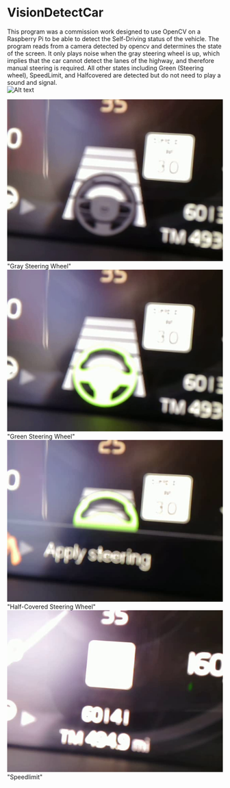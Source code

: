 # VisionDetectCar
This program was a commission work designed to use OpenCV on a Raspberry Pi to be able to detect the Self-Driving status of the vehicle. The program reads from a camera detected by opencv and determines the state of the screen. It only plays noise when the gray steering wheel is up, which implies that the car cannot detect the lanes of the highway, and therefore manual steering is required. All other states including Green (Steering wheel), SpeedLimit, and Halfcovered are detected but do not need to play a sound and signal.  
![Alt text](/Green#1.jpg "Title")

![Gray Steering Wheel](https://github.com/Odonn159/VisionDetectCar/blob/main/Gray%231.png) "Gray Steering Wheel"
![Green Steering Wheel](https://github.com/Odonn159/VisionDetectCar/blob/main/Green%231.png) "Green Steering Wheel"
![Half-Covered Steering Wheel](https://github.com/Odonn159/VisionDetectCar/blob/main/HalfCovered%231.png) "Half-Covered Steering Wheel"
![Speedlimit](https://github.com/Odonn159/VisionDetectCar/blob/main/Speedlimit.png) "Speedlimit"
